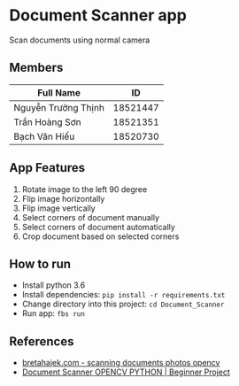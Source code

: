 # Document Scanner app

Scan documents using normal camera

## Members
| Full Name           | ID       |
| ------------------- | -------- |
| Nguyễn Trường Thịnh | 18521447 |
| Trần Hoàng Sơn      | 18521351 |
| Bạch Văn Hiếu       | 18520730 |

## App Features
1. Rotate image to the left 90 degree
2. Flip image horizontally
3. Flip image vertically
4. Select corners of document manually
5. Select corners of document automatically
6. Crop document based on selected corners

## How to run
- Install python 3.6
- Install dependencies: ```pip install -r requirements.txt```
- Change directory into this project: ```cd Document_Scanner```
- Run app: ```fbs run```


## References
- [bretahajek.com - scanning documents photos opencv](https://bretahajek.com/2017/01/scanning-documents-photos-opencv/?fbclid=IwAR2Sz8YEW_l6OTSq56mt5CLvm6xr4GucdSRGSYlnTuREZlveVvmDC4lcNsQ)
- [Document Scanner OPENCV PYTHON | Beginner Project](https://youtu.be/ON_JubFRw8M)
